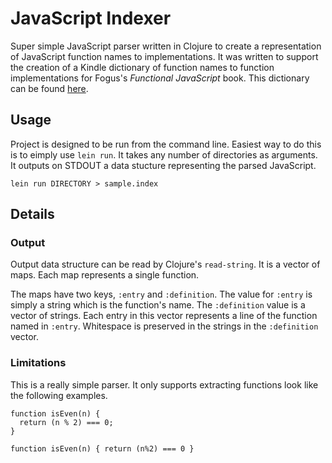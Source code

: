 # JavaScript Indexer

Super simple JavaScript parser written in Clojure to create a representation of JavaScript function names to implementations. It was written to support the creation of a Kindle dictionary of function names to function implementations for Fogus's _Functional JavaScript_ book. This dictionary can be found [here](http://jakemccrary.com/blog/2013/07/09/releasing-the-functional-javascript-companion/).

## Usage

Project is designed to be run from the command line. Easiest way to do this is to eimply use `lein run`. It takes any number of directories as arguments. It outputs on STDOUT a data stucture representing the parsed JavaScript.

    lein run DIRECTORY > sample.index

## Details

### Output

Output data structure can be read by Clojure's `read-string`. It is a vector of maps. Each map represents a single function.

The maps have two keys, `:entry` and `:definition`. The value for `:entry` is simply a string which is the function's name. The `:definition` value is a vector of strings. Each entry in this vector represents a line of the function named in `:entry`. Whitespace is preserved in the strings in the `:definition` vector.

### Limitations

This is a really simple parser. It only supports extracting functions look like the following examples.

    function isEven(n) {
      return (n % 2) === 0;
    }

    function isEven(n) { return (n%2) === 0 }
